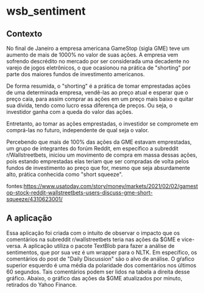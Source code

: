 # wsb_sentiment

## Contexto
No final de Janeiro a empresa americana GameStop (sigla GME) teve um aumento de mais de 1000% no valor de suas ações. A empresa vem sofrendo descrédito no mercado por ser considerada uma decadente no varejo de jogos eletrônicos, o que ocasionou na prática de "shorting" por parte dos maiores fundos de investimento americanos. 

De forma resumida, o "shorting" é a prática de tomar emprestadas ações de uma determinada empresa, vendê-las ao preço atual e esperar que o preço caia, para assim comprar as ações em um preço mais baixo e quitar sua dívida, tendo como lucro essa diferença de preços. Ou seja, o investidor ganha com a queda do valor das ações.

Entretanto, ao tomar as ações emprestadas, o investidor se compromete em comprá-las no futuro, independente de qual seja o valor. 

Percebendo que mais de 100% das ações da GME estavam emprestadas, um grupo de integrantes do forúm Reddit, em específico a subreddit r/Wallstreetbets, iniciou um movimento de compra em massa dessas ações, pois estando emprestadas elas teriam que ser compradas de volta pelos fundos de investimento ao preço que for, mesmo que seja absurdamente alto, prática conhecida como "short squeeze".

fontes:https://www.usatoday.com/story/money/markets/2021/02/02/gamestop-stock-reddit-wallstreetbets-users-discuss-gme-short-squeeze/4310623001/

## A aplicação
Essa aplicação foi criada com o intuito de observar o impacto que os comentários na subreddit r/wallstreetbets teria nas ações da $GME e vice-versa.
A aplicação utiliza o pacote TextBlob para fazer a análise de sentimentos, que por sua vez é um wrapper para o NLTK. Em específico, os comentários do post de "Daily Discussion" são o alvo de análise.
O gŕafico superior esquerdo é uma média da polaridade dos comentários nos últimos 60 segundos. Tais comentários podem ser lidos na tabela a direita desse gráfico. Abaixo, o gráfico das ações da $GME atualizados por minuto, retirados do Yahoo Finance.
